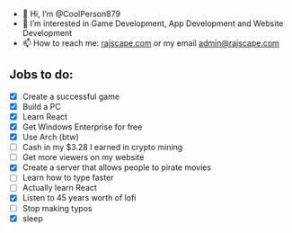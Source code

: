 - 👋 Hi, I’m @CoolPerson879
- 👀 I’m interested in Game Development, App Development and Website Development
- 📫 How to reach me: [rajscape.com](https://rajscape.com) or my email [admin@rajscape.com](mailto:admin@rajscape.com)

<!---
CoolPerson879/CoolPerson879 is a ✨ special ✨ repository because its `README.md` (this file) appears on your GitHub profile.
You can click the Preview link to take a look at your changes.
--->
## Jobs  to do:

- [X] Create a successful game
- [X] Build a PC
- [X] Learn React
- [X] Get Windows Enterprise for free
- [X] Use Arch (btw)
- [ ] Cash in my $3.28 I earned in crypto mining
- [ ] Get more viewers on my website
- [X] Create a server that allows people to pirate movies
- [ ] Learn how to type faster
- [ ] Actually learn React
- [X] Listen to 45 years worth of lofi
- [ ] Stop making typos
- [X] sleep

